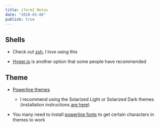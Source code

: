```yaml
---
title: iTerm2 Notes
date: "2018-03-06"
publish: true
---
```


## Shells

* Check out [zsh](zsh.md), I love using this 

* [Hyper.io](https://hyper.is/) is another option that some people have recommended

## Theme

* [Powerline themes](https://github.com/mbadolato/iTerm2-Color-Schemes)

    * I recommend using the Solarized Light or Solarized Dark themes (installation instructions [are here](https://github.com/mbadolato/iTerm2-Color-Schemes#installation-instructions))

* You many need to install [powerline fonts](https://github.com/powerline/fonts) to get certain characters in themes to work
